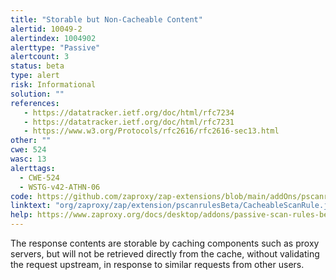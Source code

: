 ```yaml
---
title: "Storable but Non-Cacheable Content"
alertid: 10049-2
alertindex: 1004902
alerttype: "Passive"
alertcount: 3
status: beta
type: alert
risk: Informational
solution: ""
references:
   - https://datatracker.ietf.org/doc/html/rfc7234
   - https://datatracker.ietf.org/doc/html/rfc7231
   - https://www.w3.org/Protocols/rfc2616/rfc2616-sec13.html
other: ""
cwe: 524
wasc: 13
alerttags: 
  - CWE-524
  - WSTG-v42-ATHN-06
code: https://github.com/zaproxy/zap-extensions/blob/main/addOns/pscanrulesBeta/src/main/java/org/zaproxy/zap/extension/pscanrulesBeta/CacheableScanRule.java
linktext: "org/zaproxy/zap/extension/pscanrulesBeta/CacheableScanRule.java"
help: https://www.zaproxy.org/docs/desktop/addons/passive-scan-rules-beta/#id-10049
---
```

The response contents are storable by caching components such as proxy servers, but will not be retrieved directly from the cache, without validating the request upstream, in response to similar requests from other users.
